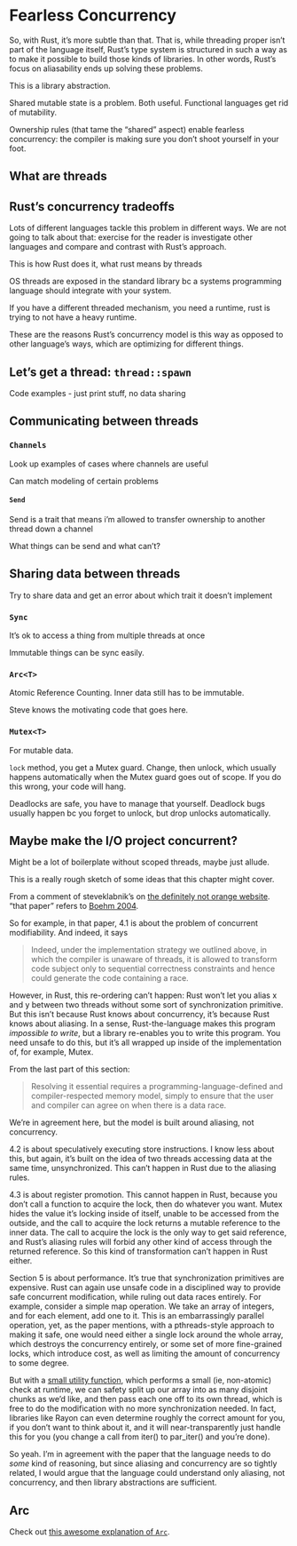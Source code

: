# Fearless Concurrency

So, with Rust, it’s more subtle than that. That is, while threading proper
isn’t part of the language itself, Rust’s type system is structured in such a
way as to make it possible to build those kinds of libraries. In other words,
Rust’s focus on aliasability ends up solving these problems.

This is a library abstraction.

Shared mutable state is a problem. Both useful. Functional languages get rid of
mutability.

Ownership rules (that tame the “shared” aspect) enable fearless concurrency: the
compiler is making sure you don’t shoot yourself in your foot.

## What are threads



## Rust’s concurrency tradeoffs

Lots of different languages tackle this problem in different ways. We are not
going to talk about that: exercise for the reader is investigate other languages
and compare and contrast with Rust’s approach.

This is how Rust does it, what rust means by threads

OS threads are exposed in the standard library bc a systems programming language
should integrate with your system.

If you have a different threaded mechanism, you need a runtime, rust is trying
to not have a heavy runtime.

These are the reasons Rust’s concurrency model is this way as opposed to other
language’s ways, which are optimizing for different things.


## Let’s get a thread: `thread::spawn`

Code examples - just print stuff, no data sharing

## Communicating between threads

### `Channels`

Look up examples of cases where channels are useful

Can match modeling of certain problems

#### `Send`

Send is a trait that means i’m allowed to transfer ownership to another thread
down a channel

What things can be send and what can’t?

## Sharing data between threads

Try to share data and get an error about which trait it doesn’t implement

### `Sync`

It’s ok to access a thing from multiple threads at once

Immutable things can be sync easily.

### `Arc<T>`

Atomic Reference Counting. Inner data still has to be immutable.

Steve knows the motivating code that goes here.

### `Mutex<T>`

For mutable data.

`lock` method, you get a Mutex guard. Change, then unlock, which usually happens
automatically when the Mutex guard goes out of scope. If you do this wrong, your
code will hang.

Deadlocks are safe, you have to manage that yourself. Deadlock bugs usually
happen bc you forget to unlock, but drop unlocks automatically.


## Maybe make the I/O project concurrent?

Might be a lot of boilerplate without scoped threads, maybe just allude.



This is a really rough sketch of some ideas that this chapter might cover.

From a comment of steveklabnik’s on [the definitely not orange website]. “that paper” refers to [Boehm 2004].

[the definitely not orange website]: https://news.ycombinator.com/item?id=13078384
[Boehm 2004]: http://www.hpl.hp.com/techreports/2004/HPL-2004-209.pdf


So for example, in that paper, 4.1 is about the problem of concurrent
modifiability. And indeed, it says

> Indeed, under the implementation strategy we outlined above, in which the
> compiler is unaware of threads, it is allowed to transform code subject only
> to sequential correctness constraints and hence could generate the code
> containing a race.

However, in Rust, this re-ordering can’t happen: Rust won’t let you alias x and
y between two threads without some sort of synchronization primitive. But this
isn’t because Rust knows about concurrency, it’s because Rust knows about
aliasing. In a sense, Rust-the-language makes this program _impossible to
write_, but a library re-enables you to write this program. You need unsafe to
do this, but it’s all wrapped up inside of the implementation of, for example,
Mutex<T>.

From the last part of this section:

> Resolving it essential requires a programming-language-defined and
> compiler-respected memory model, simply to ensure that the user and compiler
> can agree on when there is a data race.

We’re in agreement here, but the model is built around aliasing, not
concurrency.

4.2 is about speculatively executing store instructions. I know less about
this, but again, it’s built on the idea of two threads accessing data at the
same time, unsynchronized. This can’t happen in Rust due to the aliasing rules.

4.3 is about register promotion. This cannot happen in Rust, because you don’t
call a function to acquire the lock, then do whatever you want. Mutex<T> hides
the value it’s locking inside of itself, unable to be accessed from the
outside, and the call to acquire the lock returns a mutable reference to the
inner data. The call to acquire the lock is the only way to get said reference,
and Rust’s aliasing rules will forbid any other kind of access through the
returned reference. So this kind of transformation can’t happen in Rust either.

Section 5 is about performance. It’s true that synchronization primitives are
expensive. Rust can again use unsafe code in a disciplined way to provide safe
concurrent modification, while ruling out data races entirely. For example,
consider a simple map operation. We take an array of integers, and for each
element, add one to it. This is an embarrassingly parallel operation, yet, as
the paper mentions, with a pthreads-style approach to making it safe, one would
need either a single lock around the whole array, which destroys the
concurrency entirely, or some set of more fine-grained locks, which introduce
cost, as well as limiting the amount of concurrency to some degree.

But with a [small utility function][fn], which performs a small (ie, non-atomic)
check at runtime, we can safety split up our array into as many disjoint chunks
as we’d like, and then pass each one off to its own thread, which is free to do
the modification with no more synchronization needed. In fact, libraries like
Rayon can even determine roughly the correct amount for you, if you don’t want
to think about it, and it will near-transparently just handle this for you (you
change a call from iter() to par_iter() and you’re done).

[fn]: https://github.com/rust-lang/rust/blob/f8614c397313db00e4b4626d1ba77ae00dbf7549/src/libcore/slice.rs#L344-L355

So yeah. I’m in agreement with the paper that the language needs to do _some_
kind of reasoning, but since aliasing and concurrency are so tightly related, I
would argue that the language could understand only aliasing, not concurrency,
and then library abstractions are sufficient.

## Arc

Check out [this awesome explanation of `Arc`](http://stackoverflow.com/a/40985661/51683).
